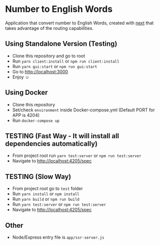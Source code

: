# Number to English Words

Application that convert number to English Words, created with [next](https://github.com/zeit/next.js) that takes advantage of the
routing capabilities.

## Using Standalone Version (Testing)

- Clone this repository and go to root
- Run `yarn client:install` or `npm run client:install`
- Run `yarn gui:start` or `npm run gui:start`
- Go to [http://localhost:3000](http://localhost:3000)
- Enjoy :relaxed:

## Using Docker

- Clone this repository
- Set/check `environment` inside Docker-compose.yml (Default PORT for APP is 4204)
- Run `docker-compose up`

## TESTING (Fast Way - It will install all dependencies automatically)
- From project root run `yarn test:server` or `npm run test:server`
- Navigate to [http://localhost:4205/spec](http://localhost:4205/spec)

## TESTING (Slow Way)
- From project root go to `test` folder
- Run `yarn install` or `npm install`
- Run `yarn build` or `npm run build`
- Run `yarn test:server` or `npm run test:server`
- Navigate to [http://localhost:4205/spec](http://localhost:4205/spec)

## Other

- Node/Express entry file is `app/ssr-server.js`
